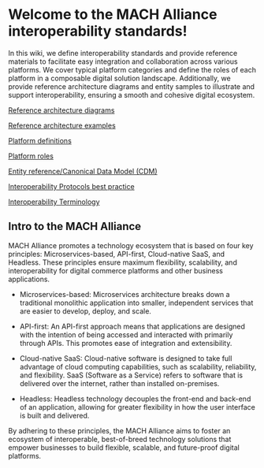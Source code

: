 # Welcome to the MACH Alliance interoperability standards!

In this wiki, we define interoperability standards and provide reference materials to facilitate easy integration and collaboration across various platforms. We cover typical platform categories and define the roles of each platform in a composable digital solution landscape. Additionally, we provide reference architecture diagrams and entity samples to illustrate and support interoperability, ensuring a smooth and cohesive digital ecosystem.

[Reference architecture diagrams](./diagrams)

[Reference architecture examples](./diagrams/examples)

[Platform definitions](./platforms)

[Platform roles](./platforms/platform-roles.md)

[Entity reference/Canonical Data Model (CDM)](./entity)

[Interoperability Protocols best practice](./protocols)


[Interoperability Terminology](./terminology.md)


## Intro to the MACH Alliance
MACH Alliance promotes a technology ecosystem that is based on four key principles: Microservices-based, API-first, Cloud-native SaaS, and Headless. These principles ensure maximum flexibility, scalability, and interoperability for digital commerce platforms and other business applications.

* Microservices-based:
Microservices architecture breaks down a traditional monolithic application into smaller, independent services that are easier to develop, deploy, and scale.

* API-first:
An API-first approach means that applications are designed with the intention of being accessed and interacted with primarily through APIs. This promotes ease of integration and extensibility.

* Cloud-native SaaS:
Cloud-native software is designed to take full advantage of cloud computing capabilities, such as scalability, reliability, and flexibility. SaaS (Software as a Service) refers to software that is delivered over the internet, rather than installed on-premises.

* Headless:
Headless technology decouples the front-end and back-end of an application, allowing for greater flexibility in how the user interface is built and delivered.

By adhering to these principles, the MACH Alliance aims to foster an ecosystem of interoperable, best-of-breed technology solutions that empower businesses to build flexible, scalable, and future-proof digital platforms.
